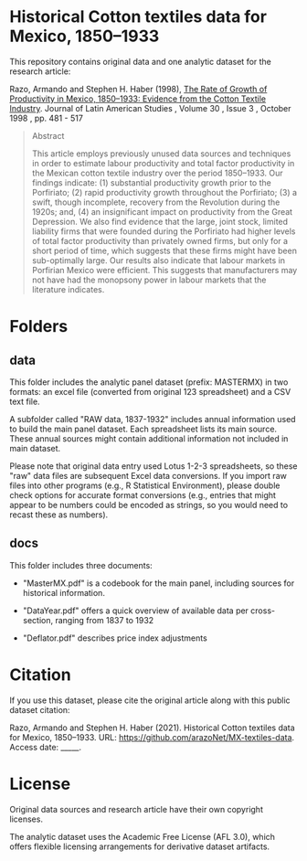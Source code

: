 # Historical Cotton textiles data for Mexico, 1850–1933

This repository contains original data and one analytic dataset for the research article:

Razo, Armando and Stephen H. Haber (1998), [The Rate of Growth of Productivity in Mexico, 1850–1933: Evidence from the Cotton Textile Industry](https://doi.org/10.1017/S0022216X98005136). 
Journal of Latin American Studies , Volume 30 , Issue 3 , October 1998 , pp. 481 - 517

> Abstract
>
> This article employs previously unused data sources and techniques in order to estimate labour productivity and total factor productivity in the Mexican cotton textile industry over the period 1850–1933. Our findings indicate: (1) substantial productivity growth prior to the Porfiriato; (2) rapid productivity growth throughout the Porfiriato; (3) a swift, though incomplete, recovery from the Revolution during the 1920s; and, (4) an insignificant impact on productivity from the Great Depression. We also find evidence that the large, joint stock, limited liability firms that were founded during the Porfiriato had higher levels of total factor productivity than privately owned firms, but only for a short period of time, which suggests that these firms might have been sub-optimally large. Our results also indicate that labour markets in Porfirian Mexico were efficient. This suggests that manufacturers may not have had the monopsony power in labour markets that the literature indicates.

# Folders

## data

This folder includes the analytic panel dataset (prefix: MASTERMX) in two formats: an excel file (converted from original 123 spreadsheet) and a CSV text file.

A subfolder called "RAW data, 1837-1932" includes annual information used to build the main panel dataset.  Each spreadsheet lists its main source.  These annual sources might contain additional information not included in main dataset.

Please note that original data entry used Lotus 1-2-3 spreadsheets, so these "raw" data files are subsequent Excel data conversions.  If you import raw files into other programs (e.g., R Statistical Environment), please double check options for accurate format conversions (e.g., entries that might appear to be numbers could be encoded as strings, so you would need to recast these as numbers).

## docs

This folder includes three documents:

- "MasterMX.pdf" is a codebook for the main panel, including sources for historical information.

- "DataYear.pdf" offers a quick overview of available data per cross-section, ranging from 1837 to 1932

- "Deflator.pdf" describes price index adjustments


# Citation

If you use this dataset, please cite the original article along with this public dataset citation:

Razo, Armando and Stephen H. Haber (2021). Historical Cotton textiles data for Mexico, 1850–1933.  URL: https://github.com/arazoNet/MX-textiles-data. Access date: _____.

# License

Original data sources and research article have their own copyright licenses.

The analytic dataset uses the Academic Free License (AFL 3.0), which offers flexible licensing arrangements for derivative dataset artifacts.